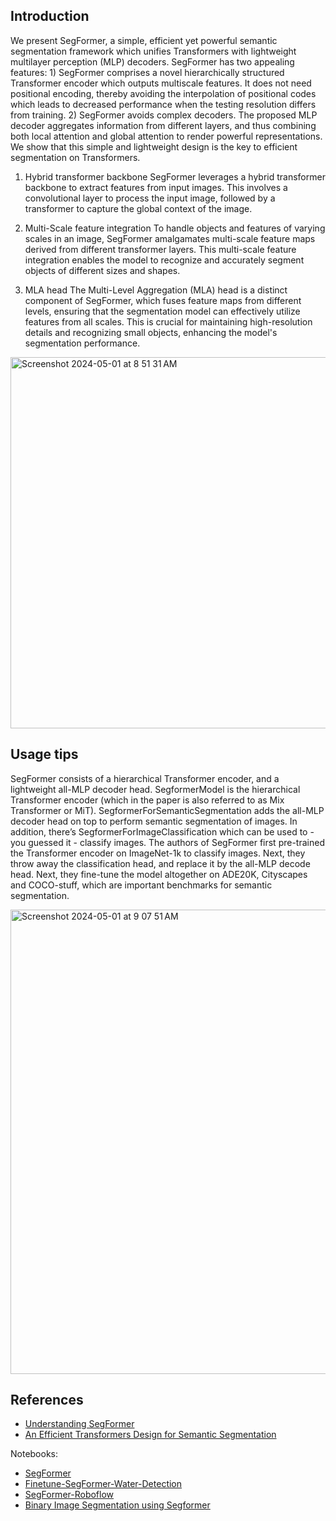 ## Introduction
We present SegFormer, a simple, efficient yet powerful semantic segmentation framework which unifies Transformers with lightweight multilayer perception (MLP) decoders. 
SegFormer has two appealing features: 1) SegFormer comprises a novel hierarchically structured Transformer encoder which outputs multiscale features. It does not need positional encoding, 
thereby avoiding the interpolation of positional codes which leads to decreased performance when the testing resolution differs from training. 2) SegFormer avoids complex decoders. The proposed MLP 
decoder aggregates information from different layers, and thus combining both local attention and global attention to render powerful representations. We show that this simple and lightweight design is 
the key to efficient segmentation on Transformers. 

1. Hybrid transformer backbone
SegFormer leverages a hybrid transformer backbone to extract features from input images. This involves a convolutional layer to process the input image, followed by a transformer to capture the global context of the image.


2. Multi-Scale feature integration
To handle objects and features of varying scales in an image, SegFormer amalgamates multi-scale feature maps derived from different transformer layers. This multi-scale feature integration enables the model to recognize and accurately segment objects of different sizes and shapes.


3. MLA head
The Multi-Level Aggregation (MLA) head is a distinct component of SegFormer, which fuses feature maps from different levels, ensuring that the segmentation model can effectively utilize features from all scales. This is crucial for maintaining high-resolution details and recognizing small objects, enhancing the model's segmentation performance.

<img width="594" alt="Screenshot 2024-05-01 at 8 51 31 AM" src="https://github.com/andysingal/CV_public/assets/20493493/310cfb42-c9a2-457d-bf68-d39870feaa2e">

## Usage tips
SegFormer consists of a hierarchical Transformer encoder, and a lightweight all-MLP decoder head. SegformerModel is the hierarchical Transformer encoder (which in the paper is also referred to as Mix Transformer or MiT). SegformerForSemanticSegmentation adds the all-MLP decoder head on top to perform semantic segmentation of images. In addition, there’s SegformerForImageClassification which can be used to - you guessed it - classify images. The authors of SegFormer first pre-trained the Transformer encoder on ImageNet-1k to classify images. Next, they throw away the classification head, and replace it by the all-MLP decode head. Next, they fine-tune the model altogether on ADE20K, Cityscapes and COCO-stuff, which are important benchmarks for semantic segmentation. 

<img width="743" alt="Screenshot 2024-05-01 at 9 07 51 AM" src="https://github.com/andysingal/CV_public/assets/20493493/6460c3cf-64da-4ffe-a4cc-660ee75909e3">

## References
- [Understanding SegFormer](https://www.ikomia.ai/blog/master-segformer-advanced-semantic-segmentation)
- [An Efficient Transformers Design for Semantic Segmentation](https://pub.towardsai.net/segformer-an-efficient-transformers-design-for-semantic-segmentation-179d73590d0a)
  



Notebooks:
- [SegFormer](https://medium.com/geekculture/semantic-segmentation-with-segformer-2501543d2be4)
- [Finetune-SegFormer-Water-Detection](https://www.kaggle.com/code/ekaterinadranitsyna/segformer-water-segmentation-pytorch)
- [SegFormer-Roboflow](https://github.com/roboflow/notebooks/blob/main/notebooks/train-segformer-segmentation-on-custom-data.ipynb)
- [Binary Image Segmentation using Segformer](https://www.kaggle.com/code/niyarrbarman/binary-image-segmentation-using-segformer)
